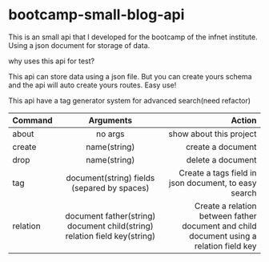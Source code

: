 # bootcamp-small-blog-api
This is an small api that I developed for the bootcamp of the infnet institute. Using a json document for storage of data.

why uses this api for test?

This api can store data using a json file. But you can create yours schema
and the api will auto create yours routes. Easy use!

This api have  a tag generator system for advanced search(need refactor)

| Command|Arguments|Action |
| - |:-:| -:|
| about | no args | show about this project |
| create | name(string) | create a document |
| drop| name(string) | delete a document|
| tag| document(string) fields (separed by spaces)|Create a tags field in json document, to easy search|
| relation| document father(string) document child(string) relation field key(string)| Create a relation between father document and child document using a relation field key|

